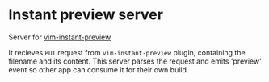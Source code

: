 # Instant preview server

Server for [vim-instant-preview](https://github.com/mnmly/vim-instant-preview)

It recieves `PUT` request from `vim-instant-preview` plugin, containing the filename and its content.
This server parses the request and emits 'preview' event so other app can consume it for their own build.

